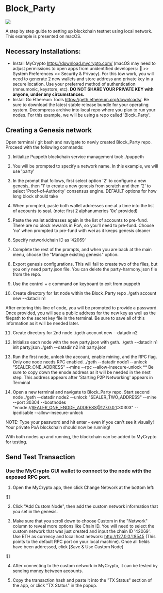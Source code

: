 # Block_Party

![](https://i0.wp.com/dailyhodl.com/wp-content/uploads/2019/09/crypto-party.jpg?fit=810%2C475&ssl=1)


A step by step guide to setting up blockchain testnet using local network. This example is presented on macOS.


## Necessary Installations:
* Install MyCrypto https://download.mycrypto.com/ (macOS may need to adjust permissions to open apps from unidentified developers:  >> System Preferences >> Security & Privacy). For this tow work, you will need to generate 2 new wallets and store address and private key in a secure location. Use your preferred method of authentication (mneumonic, keystore, etc). **DO NOT SHARE YOUR PRIVATE KEY with anyone, under any circumstances.**
* Install Go Ethereum Tools https://geth.ethereum.org/downloads/. Be sure to download the latest stable release bundle for your operating system. Decompress archive into local repo where you plan to run your nodes. For this example, we will be using a repo called 'Block_Party'.

## Creating a Genesis network
Open terminal / git bash and navigate to newly created Block_Party repo. Proceed with the
following commands:

1. Initialize Puppeth blockchain service management tool:
./puppeth 

2. You will be prompted to specify a network name. In this example, we will use 'party'

3. In the prompt that follows, first select option '2' to configure a new genesis, then '1' to
create a new genesis from scratch and then '2' to select 'Proof-of-Authority' consensus engine. DEFAULT options for how long block should take

4. When prompted, paste both wallet addresses one at a time into the list of accounts to seal. (note: first 2 alphanumerics '0x' provided)

5. Paste the wallet addresses again in the list of accounts to pre-fund. There are no block rewards in PoA, so you'll need to pre-fund. Choose 'no' when prompted to pre-fund with wei as it keeps genesis cleaner

6. Specify network/chain ID as '42069'

7. Complete the rest of the prompts, and when you are back at the main menu, choose the "Manage existing genesis" option. 

8. Export genesis configurations. This will fail to create two of the files, but you only need party.json file. You can delete the party-harmony.json file from the repo.

9. Use the control + c command on keyboard to exit from puppeth

10. Create directory for 1st node within the Block_Party repo
./geth account new --datadir n1

After entering this line of code, you will be prompted to provide a password. Once provided, 
you will see a public address for the new key as well as the filepath to the secret key file in the terminal. Be sure to save all of this information as it will be needed later. 

11. Create directory for 2nd node
./geth account new --datadir n2

12. Initialize each node with the new party.json with geth.
./geth --datadir n1 init party.json
./geth --datadir n2 init party.json

13. Run the first node, unlock the account, enable mining, and the RPC flag. Only one node needs RPC enabled.
./geth --datadir node1 --unlock "SEALER_ONE_ADDRESS" --mine --rpc --allow-insecure-unlock
** Be sure to copy down the enode address as it will be needed in the next step. This address 
appears after 'Starting P2P Networking' appears in Terminal

14. Open a new terminal and navigate to Block_Party repo. Start second node 
./geth --datadir node2 --unlock "SEALER_TWO_ADDRESS" --mine --port 30304 --bootnodes "enode://SEALER_ONE_ENODE_ADDRESS@127.0.0.1:30303" --ipcdisable --allow-insecure-unlock

NOTE: Type your password and hit enter - even if you can't see it visually!
Your private PoA blockchain should now be running!

With both nodes up and running, the blockchain can be added to MyCrypto for testing.


## Send Test Transaction
### Use the MyCrypto GUI wallet to connect to the node with the exposed RPC port. 

1. Open the MyCrypto app, then click Change Network at the bottom left:

![]

2. Click "Add Custom Node", then add the custom network information that you set in the genesis.

3. Make sure that you scroll down to choose Custom in the "Network" column to reveal more options like Chain ID. You will need to select the custom network that was just created and input the chain ID '42069'. Use ETH as currency and local host network: http://127.0.0.1:8545 (This points to the default RPC port on your local machine). Once all fields have been addressed, click [Save & Use Custom Node]

![]


4. After connecting to the custom network in MyCrypto, it can be tested by sending money between accounts.



3. Copy the transaction hash and paste it into the "TX Status" section of the app, or click "TX Status" in the popup.







